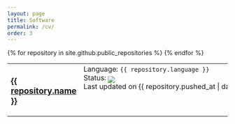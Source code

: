 ```yaml
---
layout: page
title: Software
permalink: /cv/
order: 3
---
```


<table style="border:none ;">
{% for repository in site.github.public_repositories %}
  <tr>
    <td style="vertical-align: middle; border: none;">
      <h3>
        <a href="{{ repository.homepage }}">
          {{ repository.name }}
        </a>
      </h3>
    </td>
    <td style="vertical-align: top; border: none; white-space: nowrap;">
        Language: <code>{{ repository.language }}</code><br/>
        Status: <a href="https://travis-ci.org/HSDL/{{ repository.name }}" style="margin: 0; padding: 0;">
        <img src="https://travis-ci.org/HSDL/{{ repository.name }}.svg?branch=master" style="margin: 0; padding: 0;  margin-bottom: -6px"></a><br/>
        Last updated on {{ repository.pushed_at | date_to_string }}
    </td>
    <td style="vertical-align: top; border: none;">
      <span style="font-style: italic">{{repository.description}}</span>
    </td>
  </tr>
{% endfor %}
</table>
